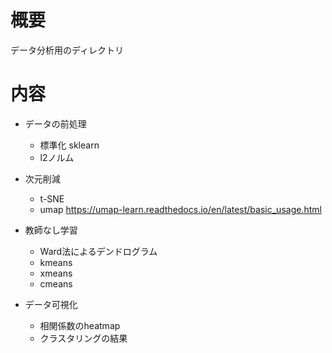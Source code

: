 # 概要
データ分析用のディレクトリ

# 内容

- データの前処理
  - 標準化 sklearn
  - l2ノルム

- 次元削減
  - t-SNE
  - umap https://umap-learn.readthedocs.io/en/latest/basic_usage.html
  
- 教師なし学習
  - Ward法によるデンドログラム
  - kmeans
  - xmeans
  - cmeans
  
- データ可視化
  - 相関係数のheatmap
  - クラスタリングの結果
  
